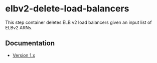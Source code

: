 # elbv2-delete-load-balancers

This step container deletes ELB v2 load balancers given an input list of ELBv2 ARNs. 

## Documentation

* [Version 1.x](docs/v1.md)
